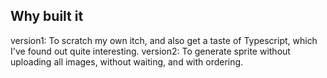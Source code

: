 ## Why built it

version1: To scratch my own itch, and also get a taste of Typescript, which I've found out quite interesting.
version2: To generate sprite without uploading all images, without waiting, and with ordering.
